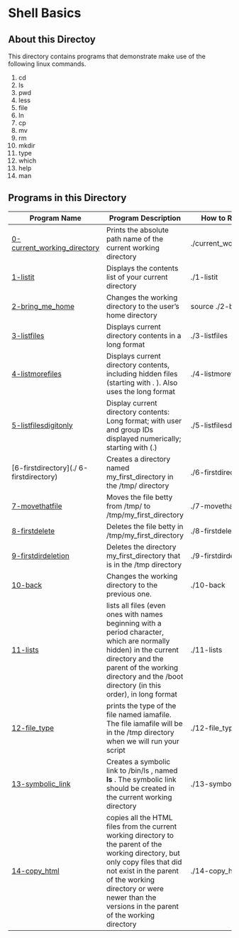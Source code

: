 # Shell Basics

## About this Directoy

This directory contains programs that demonstrate make use of the following linux commands.

1. cd
2. ls
3. pwd
4. less
5. file
6. ln
7. cp
8. mv
9. rm
10. mkdir
11. type
12. which
13. help
14. man

## Programs in this Directory

Program Name | Program Description | How to Run Program
------------ | ------------------- | ------------------
[0-current_working_directory](./0-current_working_directory) | Prints the absolute path name of the current working directory | ./current_working_directory
[1-listit](./1-listit) | Displays the contents list of your current directory | ./1-listit
[2-bring_me_home](./2-bring_me_home) | Changes the working directory to the user’s home directory | source ./2-bring_me_home
[3-listfiles](./3-listfiles) | Displays current directory contents in a long format | ./3-listfiles
[4-listmorefiles](./4-listmorefiles) | Displays current directory contents, including hidden files (starting with . ). Also uses the long format | ./4-listmorefiles
[5-listfilesdigitonly](./5-listfilesdigitonly) | Display current directory contents: Long format; with user and group IDs displayed numerically; starting with (.) | ./5-listfilesdigitonly
[6-firstdirectory](./ 6-firstdirectory) | Creates a directory named my_first_directory in the /tmp/ directory |  ./6-firstdirectory
[7-movethatfile](./7-movethatfile) | Moves the file betty from /tmp/ to /tmp/my_first_directory | ./7-movethatfile
[8-firstdelete](./8-firstdelete) | Deletes the file betty in /tmp/my_first_directory | ./8-firstdelete
[9-firstdirdeletion](./9-firstdirdeletion) | Deletes the directory my_first_directory that is in the /tmp directory | ./9-firstdirdeletion
[10-back](./10-back) | Changes the working directory to the previous one. | ./10-back
[11-lists](./11-lists) | lists all files (even ones with names beginning with a period character, which are normally hidden) in the current directory and the parent of the working directory and the /boot directory (in this order), in long format | ./11-lists
[12-file_type](./12-file_type) | prints the type of the file named iamafile. The file iamafile will be in the /tmp directory when we will run your script | ./12-file_type
[13-symbolic_link](./13-symbolic_link) | Creates a symbolic link to /bin/ls , named __ls__ . The symbolic link should be created in the current working directory | ./13-symbolic_link
[14-copy_html](./14-copy_html) | copies all the HTML files from the current working directory to the parent of the working directory, but only copy files that did not exist in the parent of the working directory or were newer than the versions in the parent of the working directory | ./14-copy_html



